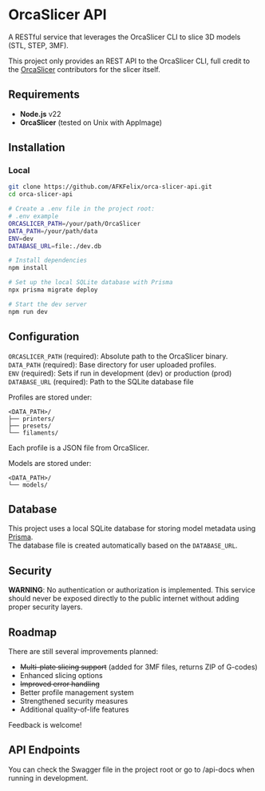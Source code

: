 # OrcaSlicer API

A RESTful service that leverages the OrcaSlicer CLI to slice 3D models (STL, STEP, 3MF).

This project only provides an REST API to the OrcaSlicer CLI, full credit to the [OrcaSlicer](https://github.com/SoftFever/OrcaSlicer) contributors for the slicer itself.

## Requirements 

- **Node.js** v22
- **OrcaSlicer** (tested on Unix with AppImage)

## Installation

### Local

```bash
git clone https://github.com/AFKFelix/orca-slicer-api.git
cd orca-slicer-api

# Create a .env file in the project root:
# .env example
ORCASLICER_PATH=/your/path/OrcaSlicer
DATA_PATH=/your/path/data
ENV=dev
DATABASE_URL=file:./dev.db

# Install dependencies
npm install

# Set up the local SQLite database with Prisma
npx prisma migrate deploy

# Start the dev server
npm run dev
```

## Configuration

`ORCASLICER_PATH` (required): Absolute path to the OrcaSlicer binary.\
`DATA_PATH` (required): Base directory for user uploaded profiles.\
`ENV` (required): Sets if run in development (dev) or production (prod)\
`DATABASE_URL` (required): Path to the SQLite database file

Profiles are stored under:

```
<DATA_PATH>/
├── printers/
├── presets/
└── filaments/
```

Each profile is a JSON file from OrcaSlicer.

Models are stored under:

```
<DATA_PATH>/
└── models/
```

## Database

This project uses a local SQLite database for storing model metadata using [Prisma](https://www.prisma.io/).\
The database file is created automatically based on the `DATABASE_URL`.

## Security

**WARNING**: No authentication or authorization is implemented. This service should never be exposed directly to the public internet without adding proper security layers.

## Roadmap

There are still several improvements planned:

- ~~Multi-plate slicing support~~ (added for 3MF files, returns ZIP of G-codes)
- Enhanced slicing options
- ~~Improved error handling~~
- Better profile management system
- Strengthened security measures
- Additional quality-of-life features

Feedback is welcome!

## API Endpoints

You can check the Swagger file in the project root or go to /api-docs when running in development.
